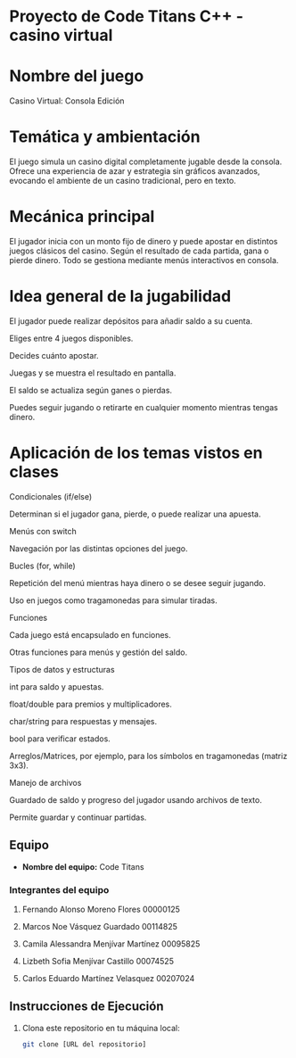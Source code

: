 # Proyecto de Code Titans C++ - casino virtual

# Nombre del juego
Casino Virtual: Consola Edición

# Temática y ambientación
El juego simula un casino digital completamente jugable desde la consola. Ofrece una experiencia de azar y estrategia sin gráficos avanzados, evocando el ambiente de un casino tradicional, pero en texto.

# Mecánica principal
El jugador inicia con un monto fijo de dinero y puede apostar en distintos juegos clásicos del casino. Según el resultado de cada partida, gana o pierde dinero. Todo se gestiona mediante menús interactivos en consola.

# Idea general de la jugabilidad
El jugador puede realizar depósitos para añadir saldo a su cuenta.

Eliges entre 4 juegos disponibles.

Decides cuánto apostar.

Juegas y se muestra el resultado en pantalla.

El saldo se actualiza según ganes o pierdas.

Puedes seguir jugando o retirarte en cualquier momento mientras tengas dinero.

# Aplicación de los temas vistos en clases
Condicionales (if/else)

Determinan si el jugador gana, pierde, o puede realizar una apuesta.

Menús con switch

Navegación por las distintas opciones del juego.

Bucles (for, while)

Repetición del menú mientras haya dinero o se desee seguir jugando.

Uso en juegos como tragamonedas para simular tiradas.

Funciones

Cada juego está encapsulado en funciones.

Otras funciones para menús y gestión del saldo.

Tipos de datos y estructuras

int para saldo y apuestas.

float/double para premios y multiplicadores.

char/string para respuestas y mensajes.

bool para verificar estados.

Arreglos/Matrices, por ejemplo, para los símbolos en tragamonedas (matriz 3x3).

Manejo de archivos

Guardado de saldo y progreso del jugador usando archivos de texto.

Permite guardar y continuar partidas.

## Equipo

- **Nombre del equipo:** Code Titans 

### Integrantes del equipo

1. Fernando Alonso Moreno Flores 00000125 

2. Marcos Noe Vásquez Guardado 00114825

3. Camila Alessandra Menjívar Martínez  00095825

4. Lizbeth Sofia Menjívar Castillo  00074525

5. Carlos Eduardo Martínez Velasquez
00207024
## Instrucciones de Ejecución

1. Clona este repositorio en tu máquina local:
   ```bash
   git clone [URL del repositorio]
